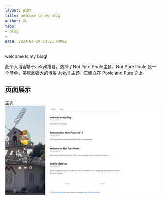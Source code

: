 ```yaml
---
layout: post
title: welcome to my blog
author: Xu
tags:
- blog
- 
date: 2024-04-19 13:56 +0800
---
```

welcome to my blog!

此个人博客基于Jekyll搭建，选择了Not Pure Poole主题。Not Pure Poole 是一个简单、美观且强大的博客 Jekyll 主题，它建立在 Poole and Pure 之上。

## 页面展示

主页
![screenshot](主页.png)
